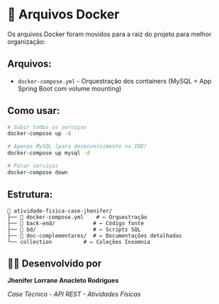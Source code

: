 # 🐳 Arquivos Docker

Os arquivos Docker foram movidos para a raiz do projeto para melhor organização:

## Arquivos:

- `docker-compose.yml` - Orquestração dos containers (MySQL + App Spring Boot com volume mounting)

## Como usar:

```bash
# Subir todos os serviços
docker-compose up -d

# Apenas MySQL (para desenvolvimento na IDE)
docker-compose up mysql -d

# Parar serviços
docker-compose down
```

## Estrutura:

```
📁 atividade-fisica-case-jhenifer/
├── 🐳 docker-compose.yml    # ← Orquestração
├── 📂 back-end/            # ← Código fonte
├── 📂 bd/                  # ← Scripts SQL
├── 📂 doc-complementares/  # ← Documentações detalhadas
└── collection          # ← Coleções Insomnia
```

## 👩‍💻 Desenvolvido por

**Jhenifer Lorrane Anacleto Rodrigues**

_Case Técnico - API REST - Atividades Físicas_
